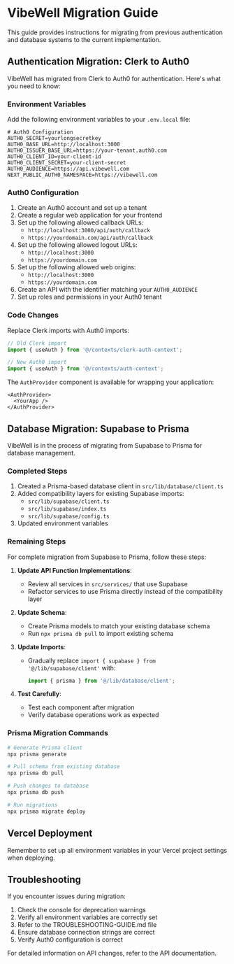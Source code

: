 # VibeWell Migration Guide

This guide provides instructions for migrating from previous authentication and database systems to the current implementation.

## Authentication Migration: Clerk to Auth0

VibeWell has migrated from Clerk to Auth0 for authentication. Here's what you need to know:

### Environment Variables

Add the following environment variables to your `.env.local` file:

```
# Auth0 Configuration
AUTH0_SECRET=yourlongsecretkey
AUTH0_BASE_URL=http://localhost:3000
AUTH0_ISSUER_BASE_URL=https://your-tenant.auth0.com
AUTH0_CLIENT_ID=your-client-id
AUTH0_CLIENT_SECRET=your-client-secret
AUTH0_AUDIENCE=https://api.vibewell.com
NEXT_PUBLIC_AUTH0_NAMESPACE=https://vibewell.com
```

### Auth0 Configuration

1. Create an Auth0 account and set up a tenant
2. Create a regular web application for your frontend
3. Set up the following allowed callback URLs:
   - `http://localhost:3000/api/auth/callback`
   - `https://yourdomain.com/api/auth/callback`
4. Set up the following allowed logout URLs:
   - `http://localhost:3000`
   - `https://yourdomain.com`
5. Set up the following allowed web origins:
   - `http://localhost:3000`
   - `https://yourdomain.com`
6. Create an API with the identifier matching your `AUTH0_AUDIENCE`
7. Set up roles and permissions in your Auth0 tenant

### Code Changes

Replace Clerk imports with Auth0 imports:

```ts
// Old Clerk import
import { useAuth } from '@/contexts/clerk-auth-context';

// New Auth0 import
import { useAuth } from '@/contexts/auth-context';
```

The `AuthProvider` component is available for wrapping your application:

```tsx
<AuthProvider>
  <YourApp />
</AuthProvider>
```

## Database Migration: Supabase to Prisma

VibeWell is in the process of migrating from Supabase to Prisma for database management. 

### Completed Steps

1. Created a Prisma-based database client in `src/lib/database/client.ts`
2. Added compatibility layers for existing Supabase imports:
   - `src/lib/supabase/client.ts`
   - `src/lib/supabase/index.ts`
   - `src/lib/supabase/config.ts`
3. Updated environment variables

### Remaining Steps

For complete migration from Supabase to Prisma, follow these steps:

1. **Update API Function Implementations**:
   - Review all services in `src/services/` that use Supabase
   - Refactor services to use Prisma directly instead of the compatibility layer

2. **Update Schema**:
   - Create Prisma models to match your existing database schema
   - Run `npx prisma db pull` to import existing schema

3. **Update Imports**:
   - Gradually replace `import { supabase } from '@/lib/supabase/client'` with:
     ```ts
     import { prisma } from '@/lib/database/client';
     ```

4. **Test Carefully**:
   - Test each component after migration
   - Verify database operations work as expected

### Prisma Migration Commands

```bash
# Generate Prisma client
npx prisma generate

# Pull schema from existing database
npx prisma db pull

# Push changes to database
npx prisma db push

# Run migrations
npx prisma migrate deploy
```

## Vercel Deployment

Remember to set up all environment variables in your Vercel project settings when deploying.

## Troubleshooting

If you encounter issues during migration:

1. Check the console for deprecation warnings
2. Verify all environment variables are correctly set
3. Refer to the TROUBLESHOOTING-GUIDE.md file
4. Ensure database connection strings are correct
5. Verify Auth0 configuration is correct

For detailed information on API changes, refer to the API documentation. 